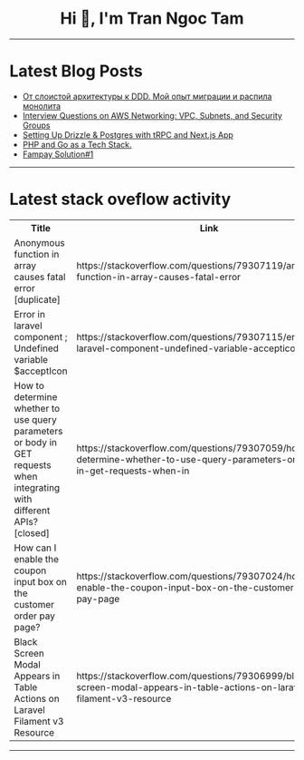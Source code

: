 <h1 align="center">Hi 👋, I'm Tran Ngoc Tam</h1>

---

# Latest Blog Posts 
<!-- BLOG-POST-LIST:START -->
- [От слоистой архитектуры к DDD. Мой опыт миграции и распила монолита](https://dev.to/dmkjfs/ot-sloistoi-arkhitiektury-k-ddd-moi-opyt-mighratsii-i-raspila-monolita-44j3)
- [Interview Questions on AWS Networking: VPC, Subnets, and Security Groups](https://dev.to/imsushant12/interview-questions-on-aws-networking-vpc-subnets-and-security-groups-40g7)
- [Setting Up Drizzle &amp; Postgres with tRPC and Next.js App](https://dev.to/itsrakesh/setting-up-drizzle-postgres-with-trpc-and-nextjs-app-2o6m)
- [PHP and Go as a Tech Stack.](https://dev.to/ssvikash_20/php-and-go-as-a-tech-stack-31i5)
- [Fampay Solution#1](https://dev.to/sachin_xp/fampay-solution1-2m7g)
<!-- BLOG-POST-LIST:END -->

---

# Latest stack oveflow activity
<table>
  <tr><th>Title</th><th>Link</th></tr>
  <!-- STACKOVERFLOW:START --><tr><td>Anonymous function in array causes fatal error [duplicate]</td><td>https://stackoverflow.com/questions/79307119/anonymous-function-in-array-causes-fatal-error</td></tr><tr><td>Error in laravel component ; Undefined variable $acceptIcon</td><td>https://stackoverflow.com/questions/79307115/error-in-laravel-component-undefined-variable-accepticon</td></tr><tr><td>How to determine whether to use query parameters or body in GET requests when integrating with different APIs? [closed]</td><td>https://stackoverflow.com/questions/79307059/how-to-determine-whether-to-use-query-parameters-or-body-in-get-requests-when-in</td></tr><tr><td>How can I enable the coupon input box on the customer order pay page?</td><td>https://stackoverflow.com/questions/79307024/how-can-i-enable-the-coupon-input-box-on-the-customer-order-pay-page</td></tr><tr><td>Black Screen Modal Appears in Table Actions on Laravel Filament v3 Resource</td><td>https://stackoverflow.com/questions/79306999/black-screen-modal-appears-in-table-actions-on-laravel-filament-v3-resource</td></tr><!-- STACKOVERFLOW:END -->
</table>

---


